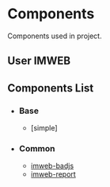 # Components
Components used in project.

## User IMWEB

## Components List

+	###	Base
	+	[simple]
	
+	###	Common
	+	[imweb-badjs](https://github.com/imweb/Components/tree/master/common/imweb-badjs)
	+	[imweb-report](https://github.com/imweb/Components/tree/master/common/imweb-report)
